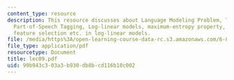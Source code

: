 ```yaml
---
content_type: resource
description: This resource discusses about Language Modeling Problem, Trigram Models,
  Part-of-Speech Tagging, Log-linear models, maximum-entropy property, and smoothing,
  feature selection etc. in log-linear models.
file: /media/https%3A/open-learning-course-data-rc.s3.amazonaws.com/6-864-advanced-natural-language-processing-fall-2005/99b943c303a3b930db8bcd116b10c002_lec09.pdf
file_type: application/pdf
resourcetype: Document
title: lec09.pdf
uid: 99b943c3-03a3-b930-db8b-cd116b10c002
---
```

